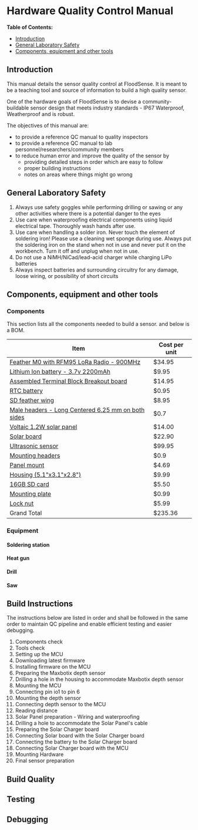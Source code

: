 # Hardware Quality Control Manual

**Table of Contents:**
* [Introduction](#introduction)
* [General Laboratory Safety](#general-laboratory-safety)
* [Components, equipment and other tools](#components,-equipment-and-other-tools)

## Introduction
This manual details the sensor quality control at FloodSense. It is meant to be a teaching tool and source of information to build a high quality sensor.

One of the hardware goals of FloodSense is to devise a community-buildable sensor design that meets industry standards - IP67 Waterproof, Weatherproof and is robust.

The objectives of this manual are:
- to provide a reference QC manual to quality inspectors
- to provide a reference QC manual to lab personnel/researchers/community members
- to reduce human error and improve the quality of the sensor by
  - providing detailed steps in order which are easy to follow
  - proper building instructions
  - notes on areas where things might go wrong

## General Laboratory Safety

1. Always use safety goggles while performing drilling or sawing or any other activities where there is a potential danger to the eyes
2. Use care when waterproofing electrical components using liquid electrical tape. Thoroughly wash hands after use.
3. Use care when handling a solder iron. Never touch the element of soldering iron! Please use a cleaning wet sponge during use. Always put the soldering iron on the stand when not in use and never put it on the workbench. Turn it off and unplug when not in use.
4. Do not use a NiMH/NiCad/lead-acid charger while charging LiPo batteries
5. Always inspect batteries and surrounding circuitry for any damage, loose wiring, or possibility of short circuits

## Components, equipment and other tools
### Components
This section lists all the components needed to build a sensor. and below is a BOM.

| Item                                                        | Cost per unit|
| ----------------------------------------------------------  |------|
| [Feather M0 with RFM95 LoRa Radio - 900MHz](https://www.adafruit.com/product/3178)        | $34.95|
| [Lithium Ion battery - 3.7v 2200mAh](https://www.adafruit.com/product/1781)   | $9.95|
| [Assembled Terminal Block Breakout board](https://www.adafruit.com/product/2926)   | $14.95|
| [RTC battery](https://www.adafruit.com/product/380)        | $0.95|
| [SD feather wing](https://www.adafruit.com/product/2922)   | $8.95|
| [Male headers - Long Centered 6.25 mm on both sides](https://www.amazon.com/Generic-Breakaway-Headers-Length-Centered/dp/B015KA0RRU/ref=sr_1_2?dchild=1&keywords=long+pin+dupont&qid=1593041308&sr=8-2)|$0.7    |
| [Voltaic 1.2W solar panel](https://voltaicsystems.com/1-watt-6-volt-solar-panel-etfe/) |$14.00|
| [Solar board](https://www.amazon.com/Adafruit-Lithium-Polymer-Charger-ADA390/dp/B00OKCSK88/ref=sr_1_24?dchild=1&keywords=ADA390&qid=1599062478&s=electronics&sr=1-24)|$22.90|
| [Ultrasonic sensor](https://www.robotshop.com/en/maxbotix-maxsonar-weather-resistant-ultrasonic-range-finder.html) | $99.95|
| [Mounting headers](https://www.amazon.com/gp/product/B07KM5B3PT/ref=ppx_yo_dt_b_asin_title_o06_s00?ie=UTF8&psc=1) | $0.9|
| [Panel mount](https://www.amazon.com/uxcell-Aluminum-Brackets-Profile-Connectors/dp/B07SGDXJWN/ref=pd_sim_60_1/142-2831092-9952011?_encoding=UTF8&pd_rd_i=B07SGDXJWN&pd_rd_r=a68c7b36-c091-406e-a9ee-7e69af613cbe&pd_rd_w=3Tq0h&pd_rd_wg=EmJXn&pf_rd_p=4e0e1c4f-27a6-4ddd-82e5-121637280059&pf_rd_r=R1FTFNTPHYW9YGYM2JPC&psc=1&refRID=R1FTFNTPHYW9YGYM2JPC)| $4.69|
| [Housing (5.1"x3.1"x2.8")](https://www.amazon.com/dp/B07FFM3T1P/ref=dp_iou_view_product?ie=UTF8&psc=1)| $9.99 |
| [16GB SD card](https://www.amazon.com/SanDisk-Ultra-SDSQUNS-016G-GN3MN-UHS-I-microSDHC/dp/B074B4P7KD/ref=sr_1_4?dchild=1&keywords=sd+card&qid=1593044968&refinements=p_89%3ASamsung%7CSanDisk%2Cp_36%3A1253503011%2Cp_72%3A1248879011&rnid=1248877011&s=pc&sr=1-4)| $5.50|
| [Mounting plate](https://www.amazon.com/dp/B07G4XYQXX/ref=sspa_dk_detail_2?pd_rd_i=B07G4XYQXX&pd_rd_w=88b7Q&pf_rd_p=a64be657-55f3-4b6a-91aa-17a31a8febb4&pd_rd_wg=WHW9D&pf_rd_r=P2VY3R2D6VFS2DFV2BD2&pd_rd_r=10b85dcb-8399-480c-be22-23432f9786aa&spLa=ZW5jcnlwdGVkUXVhbGlmaWVyPUFTNE43U09LQkRIRkEmZW5jcnlwdGVkSWQ9QTAzMzEyNTcyRzlLVlFNRjBPRzAwJmVuY3J5cHRlZEFkSWQ9QTA4NTczMjJTSzE3NlBDT1RJSCZ3aWRnZXROYW1lPXNwX2RldGFpbF90aGVtYXRpYyZhY3Rpb249Y2xpY2tSZWRpcmVjdCZkb05vdExvZ0NsaWNrPXRydWU&th=1) | $0.99|
| [Lock nut](https://www.amazon.com/Lock-nut-female-75inch-locknut-Spacer/dp/B07QM7S33K/ref=sr_1_2?dchild=1&keywords=3%2F4inch+lock+nut&qid=1593126413&sr=8-2)| $5.99|
| Grand Total | $235.36|

### Equipment

#### Soldering station

#### Heat gun

#### Drill

#### Saw

## Build Instructions
The instructions below are listed in order and shall be followed in the same order to maintain QC pipeline and enable efficient testing and easier debugging.


1. Components check
2. Tools check
3. Setting up the MCU
4. Downloading latest firmware
5. Installing firmware on the MCU
6. Preparing the Maxbotix depth sensor
7. Drilling a hole in the housing to accommodate Maxbotix depth sensor
8. Mounting the MCU
9. Connecting pin io1 to pin 6
10. Mounting the depth sensor
11. Connecting depth sensor to the MCU
12. Reading distance
13. Solar Panel preparation - Wiring and waterproofing
14. Drilling a hole to accommodate the Solar Panel's cable
15. Preparing the Solar Charger board
16. Connecting Solar board with the Solar Charger board
17. Connecting the battery to the Solar Charger board
18. Connecting Solar Charger board with the MCU
19. Mounting Hardware
20. Final sensor preparation

## Build Quality

## Testing

## Debugging
